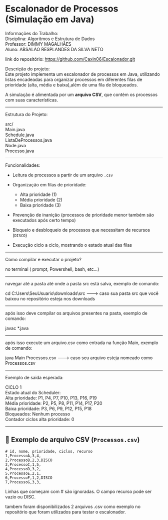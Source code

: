 # Escalonador de Processos (Simulação em Java)  

Informações do Trabalho:  
Disciplina: Algoritmos e Estrutura de Dados  
Professor: DIMMY MAGALHÃES  
Aluno: ABSALÃO RESPLANDES DA SILVA NETO  

link do repositório: https://github.com/Caxin06/Escalonador.git  


Descrição do projeto:  
Este projeto implementa um escalonador de processos em Java, utilizando listas encadeadas para organizar processos em diferentes 
filas de prioridade (alta, média e baixa),além de uma fila de bloqueados.  

A simulação é alimentada por um **arquivo CSV**, que contém os processos com suas características.

---

Estrutura do Projeto:

src/  
Main.java  
Schedule.java  
ListaDeProcessos.java  
Node.java  
Processo.java  

---

Funcionalidades:

- Leitura de processos a partir de um arquivo `.csv`
  
- Organização em filas de prioridade:
  - Alta prioridade (1)  
  - Média prioridade (2)  
  - Baixa prioridade (3)  
    
- Prevenção de inanição (processos de prioridade menor também são executados após certo tempo)

- Bloqueio e desbloqueio de processos que necessitam de recursos (`DISCO`)
  
- Execução ciclo a ciclo, mostrando o estado atual das filas

---

Como compilar e executar o projeto?

no terminal ( prompt, Powershell, bash, etc...) 

-------------------------------------------

navegar até a pasta até onde a pasta src está salva, exemplo de comando:

cd C:Users\SeuUsuario\downloads\src ---> caso sua pasta src que você baixou no repositório esteja nos downloads

-------------------------------------------

após isso deve compilar os arquivos presentes na pasta, exemplo de comando:

javac *.java

-------------------------------------------

após isso execute um arquivo.csv como entrada na função Main, exemplo de comando:

java Main Processos.csv ---> caso seu arquivo esteja nomeado como Processos.csv

-------------------------------------------

Exemplo de saida esperada:  

CICLO 1  
Estado atual do Scheduler:  
Alta prioridade: P1, P4, P7, P10, P13, P16, P19  
Média prioridade: P2, P5, P8, P11, P14, P17, P20  
Baixa prioridade: P3, P6, P9, P12, P15, P18  
Bloqueados: Nenhum processo  
Contador ciclos alta prioridade: 0  

--------------------------------------------------


## 📄 Exemplo de arquivo CSV (`Processos.csv`)

```csv
# id, nome, prioridade, ciclos, recurso
1,ProcessoA,3,4,
2,ProcessoB,2,3,DISCO
3,ProcessoC,1,5,
4,ProcessoD,3,2,
5,ProcessoE,2,1,
6,ProcessoF,1,2,DISCO
7,ProcessoG,3,3,
```

Linhas que começam com # são ignoradas.
O campo recurso pode ser vazio ou DISC.

tambem foram disponibilizados 2 arquivos .csv como exemplo no repositório que foram utilizados para testar o escalonador.


